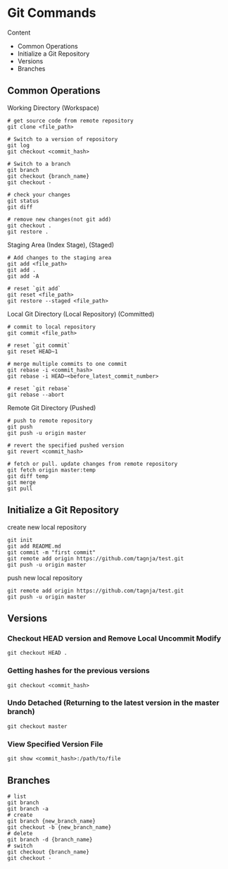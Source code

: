 # Git Commands

Content

- Common Operations
- Initialize a Git Repository
- Versions
- Branches

## Common Operations

Working Directory (Workspace)

```shell
# get source code from remote repository
git clone <file_path>

# Switch to a version of repository
git log
git checkout <commit_hash>

# Switch to a branch
git branch
git checkout {branch_name}
git checkout -

# check your changes
git status
git diff

# remove new changes(not git add)
git checkout .
git restore .
```

Staging Area (Index Stage), (Staged)

```shell
# Add changes to the staging area
git add <file_path>
git add .
git add -A

# reset `git add`
git reset <file_path>
git restore --staged <file_path>
```

Local Git Directory (Local Repository) (Committed)

```shell
# commit to local repository
git commit <file_path>

# reset `git commit`
git reset HEAD~1

# merge multiple commits to one commit
git rebase -i <commit_hash>
git rebase -i HEAD~<before_latest_commit_number>

# reset `git rebase`
git rebase --abort
```

Remote Git Directory (Pushed)

```shell
# push to remote repository
git push
git push -u origin master

# revert the specified pushed version
git revert <commit_hash>

# fetch or pull. update changes from remote repository
git fetch origin master:temp
git diff temp
git merge
git pull
```



## Initialize a Git Repository

create new local repository

```shell
git init
git add README.md
git commit -m "first commit"
git remote add origin https://github.com/tagnja/test.git
git push -u origin master
```

push new local repository

```shell
git remote add origin https://github.com/tagnja/test.git
git push -u origin master
```



## Versions

### Checkout HEAD version and Remove Local Uncommit Modify

```shell
git checkout HEAD .
```

### Getting hashes for the previous versions

```shell
git checkout <commit_hash>
```

### Undo Detached (Returning to the latest version in the master branch)

```shell
git checkout master
```

### View Specified Version File

```shell
git show <commit_hash>:/path/to/file
```



## Branches

```shell
# list
git branch
git branch -a
# create
git branch {new_branch_name}
git checkout -b {new_branch_name}
# delete
git branch -d {branch_name}
# switch
git checkout {branch_name}
git checkout -
```

